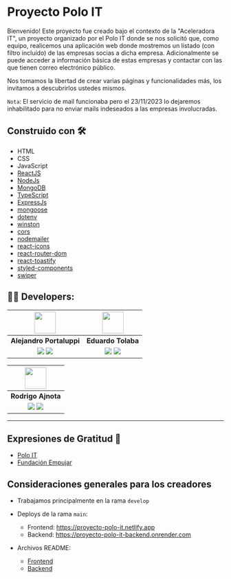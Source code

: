 # Proyecto Polo IT

Bienvenido! Este proyecto fue creado bajo el contexto de la "Aceleradora IT", un proyecto organizado por el Polo IT donde se nos solicitó que, como equipo, realicemos una aplicación web donde mostremos un listado (con filtro incluído) de las empresas socias a dicha empresa. Adicionalmente  se puede acceder a información básica de estas empresas y contactar con las que tienen correo electrónico público.

Nos tomamos la libertad de crear varias páginas y funcionalidades más, los invitamos a descubrirlos ustedes mismos.

`Nota`: El servicio de mail funcionaba pero el 23/11/2023 lo dejaremos inhabilitado para no enviar mails indeseados a las empresas involucradas.

## Construido con 🛠️
* HTML
* CSS
* JavaScript
* [ReactJS](https://react.dev/)
* [NodeJs](https://nodejs.org/)
* [MongoDB](https://www.mongodb.com/)
* [TypeScript](https://www.typescriptlang.org/)
* [ExpressJs](https://expressjs.com/)
* [mongoose](https://mongoosejs.com/)
* [dotenv](https://www.npmjs.com/package/dotenv)
* [winston](https://www.npmjs.com/package/winston)
* [cors](https://www.npmjs.com/package/cors)
* [nodemailer](https://www.npmjs.com/package/nodemailer)
* [react-icons](https://www.npmjs.com/package/react-icons)
* [react-router-dom](https://www.npmjs.com/package/react-router-dom)
* [react-toastify](https://www.npmjs.com/package/react-toastify)
* [styled-components](https://www.npmjs.com/package/styled-components)
* [swiper](https://www.npmjs.com/package/swiper)

## 🧑‍💻 Developers:
| <img src="https://avatars.githubusercontent.com/u/107259761?v=4" width=50>| <img src="https://avatars.githubusercontent.com/u/107260136?v=4" width=50>|
|:-:|:-:|
| **Alejandro Portaluppi** | **Eduardo Tolaba**|
| <a href="https://github.com/ale6100"><img src="https://img.shields.io/badge/github-%23121011.svg?&style=for-the-badge&logo=github&logoColor=white"/></a> <a href="https://www.linkedin.com/in/alejandro-portaluppi"><img src="https://img.shields.io/badge/linkedin%20-%230077B5.svg?&style=for-the-badge&logo=linkedin&logoColor=white"/></a> | <a href="https://github.com/TolabaE"><img src="https://img.shields.io/badge/github-%23121011.svg?&style=for-the-badge&logo=github&logoColor=white"/></a> <a href="https://www.linkedin.com/in/tolaba-eduardo-esequiel/"><img src="https://img.shields.io/badge/linkedin%20-%230077B5.svg?&style=for-the-badge&logo=linkedin&logoColor=white"/></a> 


| <img src="https://avatars.githubusercontent.com/u/107259700?v=4" width=50>|
|:-:|
| **Rodrigo Ajnota**|
| <a href="https://github.com/RodrigoAjnota"><img src="https://img.shields.io/badge/github-%23121011.svg?&style=for-the-badge&logo=github&logoColor=white"/></a> <a href="https://www.linkedin.com/in/rodrigo-emanuel-ajnota-chura/"><img src="https://img.shields.io/badge/linkedin%20-%230077B5.svg?&style=for-the-badge&logo=linkedin&logoColor=white"/></a> 
<hr/>

## Expresiones de Gratitud 🎁

* [Polo IT](https://www.poloitbuenosaires.org.ar/)
* [Fundación Empujar](https://fundacionempujar.org/)

## Consideraciones generales para los creadores

* Trabajamos principalmente en la rama `develop`

* Deploys de la rama `main`:
    * Frontend: https://proyecto-polo-it.netlify.app
    * Backend: https://proyecto-polo-it-backend.onrender.com

* Archivos README:
    * [Frontend](./frontend/README.md)
    * [Backend](./backend/README.md)
    